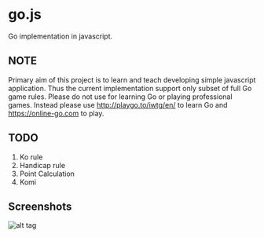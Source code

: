# go.js
Go implementation in javascript.

## NOTE
Primary aim of this project is to learn and teach developing simple javascript application.
Thus the current implementation support only subset of full Go game rules.
Please do not use for learning Go or playing professional games.
Instead please use http://playgo.to/iwtg/en/ to learn Go and https://online-go.com to play.

## TODO
1. Ko rule
2. Handicap rule
3. Point Calculation
4. Komi

## Screenshots

![alt tag](http://i.imgur.com/bX4zOti.png)
